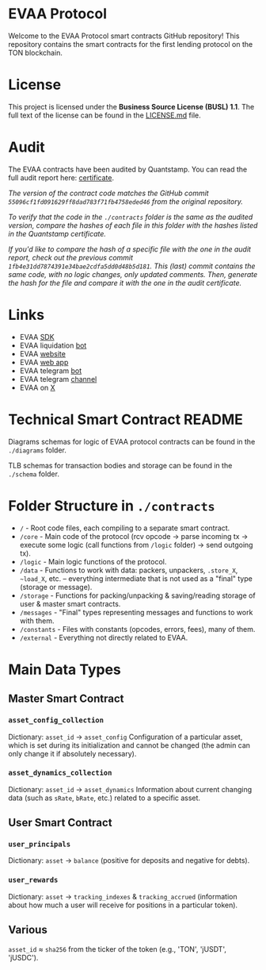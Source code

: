 # EVAA Protocol

Welcome to the EVAA Protocol smart contracts GitHub repository! This repository contains the smart contracts for the first lending protocol on the TON blockchain.

# License

This project is licensed under the **Business Source License (BUSL) 1.1**. The full text of the license can be found in the [LICENSE.md](./LICENSE.md) file.

# Audit

The EVAA contracts have been audited by Quantstamp. You can read the full audit report here: [certificate](https://certificate.quantstamp.com/full/evaa/df7aa699-793b-49f7-b348-1f78e9ca9870/index.html).

*The version of the contract code matches the GitHub commit `55096cf1fd091629ff8dad783f71fb4758eded46` from the original repository.*

*To verify that the code in the `./contracts` folder is the same as the audited version, compare the hashes of each file in this folder with the hashes listed in the Quantstamp certificate.*

*If you'd like to compare the hash of a specific file with the one in the audit report, check out the previous commit `1fb4e31dd7874391e34bae2cdfa5dd0d48b5d181`. This (last) commit contains the same code, with no logic changes, only updated comments. Then, generate the hash for the file and compare it with the one in the audit certificate.*

# Links

- EVAA [SDK](https://github.com/evaafi/sdk) 
- EVAA liquidation [bot](https://github.com/evaafi/liquidator-bot-v2-pub) 
- EVAA [website](https://evaa.finance)
- EVAA [web app](https://app.evaa.finance)
- EVAA telegram [bot](https://evaaappbot.t.me) 
- EVAA telegram [channel](https://evaaprotocol.t.me)
- EVAA on [X](https://x.com/evaaprotocol)

# Technical Smart Contract README

Diagrams schemas for logic of EVAA protocol contracts can be found in the `./diagrams` folder.

TLB schemas for transaction bodies and storage can be found in the `./schema` folder.

# Folder Structure in `./contracts`

- `/` - Root code files, each compiling to a separate smart contract.
- `/core` - Main code of the protocol (rcv opcode → parse incoming tx → execute some logic (call functions from `/logic` folder) → send outgoing tx).
- `/logic` - Main logic functions of the protocol.
- `/data` - Functions to work with data: packers, unpackers, `.store_X`, `~load_X`, etc. – everything intermediate that is not used as a "final" type (storage or message).
- `/storage` - Functions for packing/unpacking & saving/reading storage of user & master smart contracts.
- `/messages` - "Final" types representing messages and functions to work with them.
- `/constants` - Files with constants (opcodes, errors, fees), many of them.
- `/external` - Everything not directly related to EVAA.

# Main Data Types

## Master Smart Contract

### `asset_config_collection`
Dictionary: `asset_id` → `asset_config`
Configuration of a particular asset, which is set during its initialization and cannot be changed (the admin can only change it if absolutely necessary).

### `asset_dynamics_collection`
Dictionary: `asset_id` → `asset_dynamics`
Information about current changing data (such as `sRate`, `bRate`, etc.) related to a specific asset.

## User Smart Contract

### `user_principals`
Dictionary: `asset` → `balance` (positive for deposits and negative for debts).

### `user_rewards`
Dictionary: `asset` → `tracking_indexes` & `tracking_accrued` (information about how much a user will receive for positions in a particular token).

## Various

`asset_id` ≈ `sha256` from the ticker of the token (e.g., 'TON', 'jUSDT', 'jUSDC').
